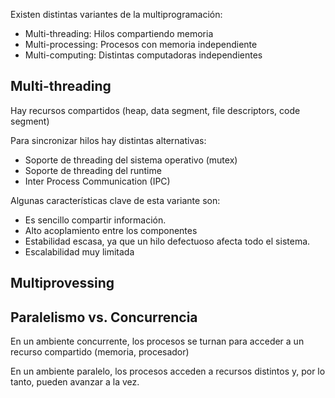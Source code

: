 Existen distintas variantes de la multiprogramación:

- Multi-threading: Hilos compartiendo memoria
- Multi-processing: Procesos con memoria independiente
- Multi-computing: Distintas computadoras independientes

## Multi-threading

Hay recursos compartidos (heap, data segment, file descriptors, code segment)

Para sincronizar hilos hay distintas alternativas:

- Soporte de threading del sistema operativo (mutex)
- Soporte de threading del runtime
- Inter Process Communication (IPC)

Algunas características clave de esta variante son:

- Es sencillo compartir información.
- Alto acoplamiento entre los componentes
- Estabilidad escasa, ya que un hilo defectuoso afecta todo el sistema.
- Escalabilidad muy limitada

## Multiprovessing

## Paralelismo vs. Concurrencia

En un ambiente concurrente, los procesos se turnan para acceder a un recurso compartido (memoria, procesador)

En un ambiente paralelo, los procesos acceden a recursos distintos y, por lo tanto, pueden avanzar a la vez.
